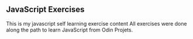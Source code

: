 ## JavaScript Exercises
This is my javascript self learning exercise content
All exercises were done along the path to learn JavaScript from 
Odin Projets.
